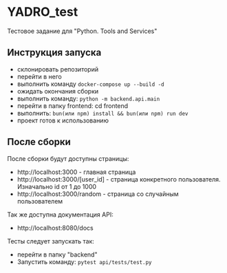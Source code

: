# YADRO_test
Тестовое задание для "Python. Tools and Services"

## Инструкция запуска
- склонировать репозиторий
- перейти в него
- выполнить команду ```docker-compose up --build -d```
- ожидать окончания сборки
- выполнить команду: ```python -m backend.api.main```
- перейти в папку frontend: cd frontend
- выполнить: ```bun(или npm) install && bun(или npm) run dev```
- проект готов к использованию

## После сборки

После сборки будут доступны страницы:
- http://localhost:3000 - главная страница
- http://localhost:3000/[user_id] - страница конкретного пользователя. Изначально id от 1 до 1000
- http://localhost:3000/random - страница со случайным пользователем

Так же доступна документация API:
- http://localhost:8080/docs

Тесты следует запускать так:
- перейти в папку "backend"
- Запустить команду: ```pytest api/tests/test.py```

